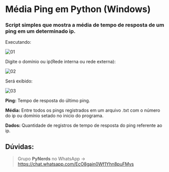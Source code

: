 # Média Ping em Python (Windows)
### Script simples que mostra a média de tempo de resposta de um ping em um determinado ip.

Executando:

![01](https://i.imgur.com/3mS9ncc.png)

Digite o domínio ou ip(Rede interna ou rede externa):

![02](https://i.imgur.com/tHVnbrw.png)


Será exibido:

![03](https://i.imgur.com/xDhFCt5.png)

**Ping:** Tempo de resposta do último ping.

**Média:** Entre todos os pings registrados em um arquivo .txt com o número do ip ou domínio setado no inicio do programa.

**Dados:** Quantidade de registros de tempo de resposta do ping referente ao ip.


## Dúvidas:
> Grupo **PyNerds** no WhatsApp -> https://chat.whatsapp.com/EcO8gain0Wf1Yhn8puFMys
